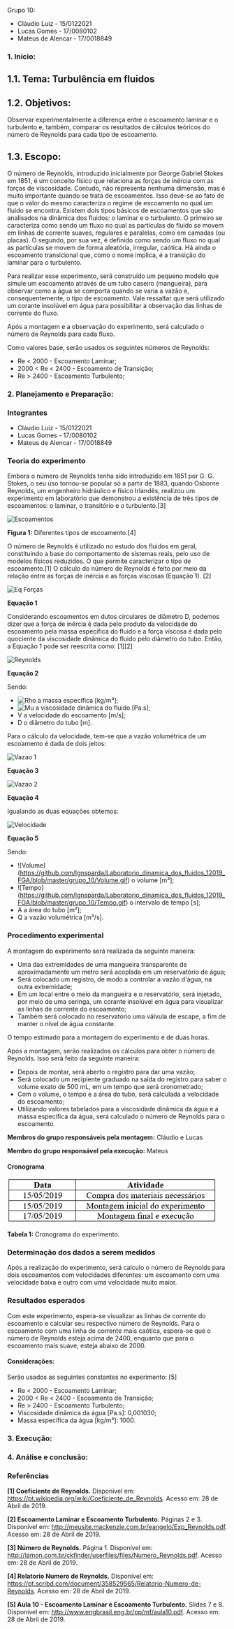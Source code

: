 Grupo 10:
- Cláudio Luiz - 15/0122021
- Lucas Gomes - 17/0080102
- Mateus de Alencar - 17/0018849

### 1.	Início:

## 1.1. Tema: Turbulência em fluidos

## 1.2. Objetivos:
  Observar experimentalmente a diferença entre o escoamento laminar e o turbulento e, também, comparar os resultados de cálculos teóricos do número de Reynolds para cada tipo de escoamento.

## 1.3. Escopo:
  O número de Reynolds, introduzido inicialmente por George Gabriel Stokes em 1851, é um conceito físico que relaciona as forças de inércia com as forças de viscosidade. Contudo, não representa nenhuma dimensão, mas é muito importante quando se trata de escoamentos. Isso deve-se ao fato de que o valor do mesmo caracteriza o regime de escoamento no qual um fluido se encontra.
  Existem dois tipos básicos de escoamentos que são analisados na dinâmica dos fluidos: o laminar e o turbulento. O primeiro se caracteriza como sendo um fluxo no qual as partículas do fluido se movem em linhas de corrente suaves, regulares e paralelas, como em camadas (ou placas). O segundo, por sua vez, é definido como sendo um fluxo no qual as partículas se movem de forma aleatória, irregular, caótica.
  Há ainda o escoamento transicional que, como o nome implica, é a transição do laminar para o turbulento.

  Para realizar esse experimento, será construído um pequeno modelo que simule um escoamento através de um tubo caseiro (mangueira), para observar como a água se comporta quando se varia a vazão e, consequentemente, o tipo de escoamento. Vale ressaltar que será utilizado um corante insolúvel em água para possibilitar a observação das linhas de corrente do fluxo.

  Após a montagem e a observação do experimento, será calculado o número de Reynolds para cada fluxo.

  Como valores base, serão usados os seguintes números de Reynolds:
  * Re < 2000 - Escoamento Laminar;
  * 2000 < Re < 2400 - Escoamento de Transição;
  * Re > 2400 - Escoamento Turbulento;
  
### 2.	Planejamento e Preparação:

### Integrantes
* Cláudio Luiz - 15/0122021
* Lucas Gomes - 17/0080102
* Mateus de Alencar - 17/0018849

### Teoria do experimento
  Embora o número de Reynolds tenha sido introduzido em 1851 por  G. G. Stokes, o seu uso tornou-se popular só a partir de 1883, quando Osborne Reynolds, um engenheiro hidráulico e físico Irlandês, realizou um experimento em laboratório que demonstrou a existência de três tipos de escoamentos: o laminar, o transitório e o turbulento.[3]
  
  ![Escoamentos](https://github.com/lgnsparda/Laboratorio_dinamica_dos_fluidos_12019_FGA/blob/master/grupo_10/Escoamentos.jpg)
  
  **Figura 1:** Diferentes tipos de escoamento.[4]
  
  O número de Reynolds é utilizado no estudo dos fluidos em geral, constituindo a base do comportamento de sistemas reais, pelo uso de modelos físicos reduzidos. O que permite caracterizar o tipo de escoamento.[1]
  O cálculo do número de Reynolds é feito por meio da relação entre as forças de inércia e as forças viscosas (Equação 1). [2]
  
  ![Eq Forças](https://github.com/lgnsparda/Laboratorio_dinamica_dos_fluidos_12019_FGA/blob/master/grupo_10/Eq%20For%C3%A7as.gif)
  
  **Equação 1**
  
  Considerando escoamentos em dutos circulares de diâmetro D, podemos dizer que a força de inércia é dada pelo produto da velocidade do escoamento pela massa específica do fluido e a força viscosa é dada pelo quociente da viscosidade dinâmica do fluido pelo diâmetro do tubo. Então, a Equação 1 pode ser reescrita como: [1][2]
  
  ![Reynolds](https://github.com/lgnsparda/Laboratorio_dinamica_dos_fluidos_12019_FGA/blob/master/grupo_10/Reynolds.gif)
 
  
  **Equação 2**
  
  Sendo:
  * ![Rho](https://github.com/lgnsparda/Laboratorio_dinamica_dos_fluidos_12019_FGA/blob/master/grupo_10/Rho.gif) a massa específica [kg/m³];
  * ![Mu](https://github.com/lgnsparda/Laboratorio_dinamica_dos_fluidos_12019_FGA/blob/master/grupo_10/Mu.gif) a viscosidade dinâmica do fluido [Pa.s];
  * V a velocidade do escoamento [m/s];
  * D o diâmetro do tubo [m].
  
  Para o cálculo da velocidade, tem-se que a vazão volumétrica de um escoamento é dada de dois jeitos:
  
  ![Vazao 1](https://github.com/lgnsparda/Laboratorio_dinamica_dos_fluidos_12019_FGA/blob/master/grupo_10/Vazao%201.gif)
  
  **Equação 3**
  
  ![Vazao 2](https://github.com/lgnsparda/Laboratorio_dinamica_dos_fluidos_12019_FGA/blob/master/grupo_10/Vazao%202.gif)
  
  **Equação 4**
  
  Igualando as duas equações obtemos:
  
  ![Velocidade](https://github.com/lgnsparda/Laboratorio_dinamica_dos_fluidos_12019_FGA/blob/master/grupo_10/Velocidade.gif)
  
  **Equação 5**
  
  Sendo:
  * ![Volume] (https://github.com/lgnsparda/Laboratorio_dinamica_dos_fluidos_12019_FGA/blob/master/grupo_10/Volume.gif) o volume [m³];
  * ![Tempo] (https://github.com/lgnsparda/Laboratorio_dinamica_dos_fluidos_12019_FGA/blob/master/grupo_10/Tempo.gif) o intervalo de tempo [s];
  * A a área do tubo [m²];
  * Q a vazão volumétrica [m³/s].
  
### Procedimento experimental

A montagem do experimento será realizada da seguinte maneira:
 - Uma das extremidades de uma mangueira transparente de aproximadamente um metro será acoplada em um reservatório de água;
 - Será colocado um registro, de modo a controlar a vazão d'água, na outra extremidade;
 - Em um local entre o meio da mangueira e o reservatório, será injetado, por meio de uma seringa, um corante insolúvel em água para visualizar as linhas de corrente do escoamento;
 - Também será colocado no reservatório uma válvula de escape, a fim de manter o nível de água constante.
 
O tempo estimado para a montagem do experimento é de duas horas.
 
Após a montagem, serão realizados os cálculos para obter o número de Reynolds. Isso será feito da seguinte maneira:
 - Depois de montar, será aberto o registro para dar uma vazão;
 - Será colocado um recipiente graduado na saída do registro para saber o volume exato de 500 mL, em um tempo que será cronometrado;
 - Com o volume, o tempo e a área do tubo, será calculada a velocidade do escoamento;
 - Utilizando valores tabelados para a viscosidade dinâmica da água e a massa específica da água, será calculado o número de Reynolds para o escoamento.
 
 **Membros do grupo responsáveis pela montagem:** Cláudio e Lucas
 
 **Membro do grupo responsável pela execução:** Mateus
 
 #### Cronograma

![Cronograma](https://github.com/lgnsparda/Laboratorio_dinamica_dos_fluidos_12019_FGA/blob/master/grupo_10/Cronograma.PNG)

**Tabela 1:** Cronograma do experimento.

### Determinação dos dados a serem medidos

Após a realização do experimento, será calculo o número de Reynolds para dois escoamentos com velocidades diferentes: um escoamento com uma velocidade baixa e outro com uma velocidade muito maior.

### Resultados esperados

Com este experimento, espera-se visualizar as linhas de corrente do escoamento e calcular seu respectivo número de Reynolds. Para o escoamento com uma linha de corrente mais caótica, espera-se que o número de Reynolds esteja acima de 2400, enquanto que para o escoamento mais suave, esteja abaixo de 2000.

#### Considerações:
Serão usados as seguintes constantes no experimento: [5]
  * Re < 2000 - Escoamento Laminar;
  * 2000 < Re < 2400 - Escoamento de Transição;
  * Re > 2400 - Escoamento Turbulento;
  * Viscosidade dinâmica da água [Pa.s]: 0,001030;
  * Massa específica da água [kg/m³]: 1000.

### 3.	Execução:

### 4.	Análise e conclusão:


### Referências
**[1] Coeficiente de Reynolds.** Disponível em: https://pt.wikipedia.org/wiki/Coeficiente_de_Reynolds. Acesso em: 28 de Abril de 2019.

**[2] Escoamento Laminar e Escoamento Turbulento.** Páginas 2 e 3. Disponível em: http://meusite.mackenzie.com.br/eangelo/Exp_Reynolds.pdf. Acesso em: 28 de Abril de 2019.

**[3] Número de Reynolds.** Página 1. Disponível em: http://lamon.com.br/ckfinder/userfiles/files/Numero_Reynolds.pdf. Acesso em: 28 de Abril de 2019.

**[4] Relatorio Numero de Reynolds.** Disponível em: https://pt.scribd.com/document/358529565/Relatorio-Numero-de-Reynolds. Acesso em: 28 de Abril de 2019.

**[5] Aula 10 - Escoamento Laminar e Escoamento Turbulento.** Slides 7 e 8. Disponível em: http://www.engbrasil.eng.br/pp/mf/aula10.pdf. Acesso em: 28 de Abril de 2019.
